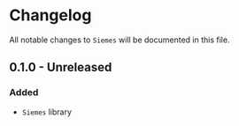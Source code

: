# Changelog

All notable changes to `Siemes` will be documented in this file.

## 0.1.0 - Unreleased

### Added
- `Siemes` library